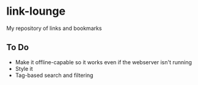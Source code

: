 # link-lounge
My repository of links and bookmarks

## To Do

- Make it offline-capable so it works even if the webserver isn't running
- Style it
- Tag-based search and filtering
